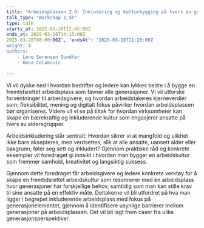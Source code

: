 ```yaml
---
title: "Arbeidsplassen 2.0: Inkludering og kulturbygging på tvers av generasjoner"
talk_type: "Workshop 1,5h"
type: talk
starts_at: 2025-03-26T12:45:00Z
ends_at: 2025-03-26T14:15:00Z
2025-03-28T08:00:00Z', 'endsAt': '2025-03-28T11:20:00Z
weight: 4
authors:
    - Lene Sørensen Sundfør
    - Hana Colakovic

---
```

Vi vil dykke ned i hvordan bedrifter og ledere kan lykkes bedre i å bygge en fremtidsrettet arbeidsplass som favner alle generasjoner. Vi vil utforske forventninger til arbeidsgivere, og hvordan arbeidstakeres kjerneverdier som; fleksibilitet, mening og digitalt fokus påvirker hvordan arbeidsplassen bør organiseres. Videre vil vi se på tiltak for hvordan virksomheter kan skape en bærekraftig og inkluderende kultur som engasjerer ansatte på tvers av aldersgrupper.


Arbeidsinkludering står sentralt: Hvordan sikrer vi at mangfold og ulikhet ikke bare aksepteres, men verdsettes, slik at alle ansatte, uansett alder eller bakgrunn, føler seg sett og inkludert?  Gjennom praktiske råd og konkrete eksempler vil foredraget gi innsikt i hvordan man bygger en arbeidskultur som fremmer samhold, kreativitet og langsiktig suksess.

Gjennom dette foredraget får arbeidsgivere og ledere konkrete verktøy for å skape en fremtidsrettet arbeidskultur som resonnerer med en arbeidsplass hvor generasjoner har forskjellige behov, samtidig som man kan stille krav til sine ansatte på en effektiv  måte.  Deltakerne vil bli utfordret på hva man ligger i begrepet inkluderende arbeidsplass med fokus på generasjonelementet, gjennom å identifisere usynlige barrierer mellom generasjoner på arbeidsplassen. Det vil bli lagt frem caser fra ulike generasjonsperspektiver. 


